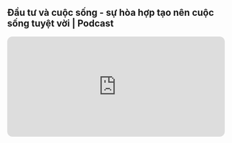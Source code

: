 ## Đầu tư và cuộc sống - sự hòa hợp tạo nên cuộc sống tuyệt vời | Podcast

<iframe style="border-radius:12px" src="https://open.spotify.com/embed/episode/465CsrfGDpgy5o86ny9lHh?utm_source=generator" width="100%" height="232" frameBorder="0" allowfullscreen="" allow="autoplay; clipboard-write; encrypted-media; fullscreen; picture-in-picture"></iframe>